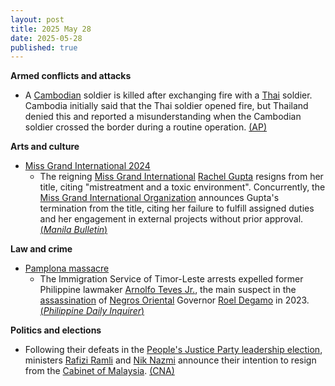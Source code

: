 ```yaml
---
layout: post
title: 2025 May 28
date: 2025-05-28
published: true
---
```



**Armed conflicts and attacks**

* A [Cambodian](https://en.wikipedia.org/wiki/Cambodia "Cambodia") soldier is killed after exchanging fire with a [Thai](https://en.wikipedia.org/wiki/Thailand "Thailand") soldier. Cambodia initially said that the Thai soldier opened fire, but Thailand denied this and reported a misunderstanding when the Cambodian soldier crossed the border during a routine operation. [(AP)](https://apnews.com/article/thailand-cambodia-soldiers-border-clash-a4b8547559ff1fe493bdac60aad008eb)

**Arts and culture**

* [Miss Grand International 2024](https://en.wikipedia.org/wiki/Miss_Grand_International_2024 "Miss Grand International 2024")
  + The reigning [Miss Grand International](https://en.wikipedia.org/wiki/Miss_Grand_International "Miss Grand International") [Rachel Gupta](https://en.wikipedia.org/wiki/Rachel_Gupta "Rachel Gupta") resigns from her title, citing "mistreatment and a toxic environment". Concurrently, the [Miss Grand International Organization](https://en.wikipedia.org/wiki/Miss_Grand_International_%28company%29 "Miss Grand International (company)") announces Gupta's termination from the title, citing her failure to fulfill assigned duties and her engagement in external projects without prior approval. [(*Manila Bulletin*)](https://mb.com.ph/2025/05/28/miss-grand-international-2024-rachel-gupta-steps-down-promises-to-return-crown)

**Law and crime**

* [Pamplona massacre](https://en.wikipedia.org/wiki/Pamplona_massacre "Pamplona massacre")
  + The Immigration Service of Timor-Leste arrests expelled former Philippine lawmaker [Arnolfo Teves Jr.](https://en.wikipedia.org/wiki/Arnolfo_Teves_Jr. "Arnolfo Teves Jr."), the main suspect in the [assassination](https://en.wikipedia.org/wiki/Pamplona_massacre "Pamplona massacre") of [Negros Oriental](https://en.wikipedia.org/wiki/Negros_Oriental "Negros Oriental") Governor [Roel Degamo](https://en.wikipedia.org/wiki/Roel_Degamo "Roel Degamo") in 2023. [(*Philippine Daily Inquirer*)](https://globalnation.inquirer.net/278481/former-lawmaker-arnulfo-teves-arrested-in-timor-leste-tuesday-night)

**Politics and elections**

* Following their defeats in the [People's Justice Party leadership election](https://en.wikipedia.org/wiki/2025_People%27s_Justice_Party_leadership_election "2025 People's Justice Party leadership election"), ministers [Rafizi Ramli](https://en.wikipedia.org/wiki/Rafizi_Ramli "Rafizi Ramli") and [Nik Nazmi](https://en.wikipedia.org/wiki/Nik_Nazmi "Nik Nazmi") announce their intention to resign from the [Cabinet of Malaysia](https://en.wikipedia.org/wiki/Cabinet_of_Malaysia "Cabinet of Malaysia"). [(CNA)](https://www.channelnewsasia.com/asia/malaysia-economy-minister-rafizi-ramli-ally-nik-nazmi-quit-cabinet-after-losses-ruling-pkrs-leadership-polls-5156601)
